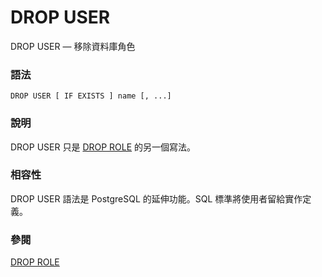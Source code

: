 # DROP USER

DROP USER — 移除資料庫角色

### 語法

```text
DROP USER [ IF EXISTS ] name [, ...]
```

### 說明

DROP USER 只是 [DROP ROLE](drop-role.md) 的另一個寫法。

### 相容性

DROP USER 語法是 PostgreSQL 的延伸功能。SQL 標準將使用者留給實作定義。

### 參閱

[DROP ROLE](drop-role.md)


